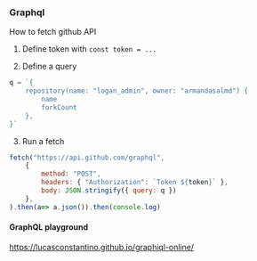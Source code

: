 ### Graphql
How to fetch github API
1. Define token with `const token = ...`


2. Define a query 
``` js
q = `{
    repository(name: "logan_admin", owner: "armandasalmd") {
        name
        forkCount
    },
}`
```

3. Run a fetch
``` js
fetch("https://api.github.com/graphql",
    {
        method: "POST",
        headers: { "Authorization": `Token ${token}` },
        body: JSON.stringify({ query: q })
    },
).then(a=> a.json()).then(console.log)
```

#### GraphQL playground
https://lucasconstantino.github.io/graphiql-online/
